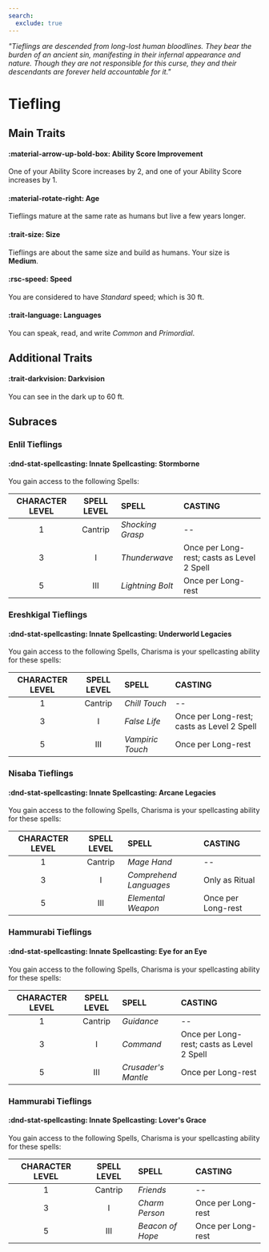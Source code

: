```yaml
---
search:
  exclude: true
---
```



<p style="text-align: center;">

<i>

"Tieflings are descended from long-lost human bloodlines. They bear the burden of an ancient sin, manifesting in their infernal appearance and nature. Though they are not responsible for this curse, they and their descendants are forever held accountable for it."

</i>

</p>

# Tiefling

## Main Traits

#### :material-arrow-up-bold-box: **Ability Score Improvement**  

One of your Ability Score increases by 2, and one of your Ability Score increases by 1.

#### :material-rotate-right: **Age**   

Tieflings mature at the same rate as humans but live a few years longer.

#### :trait-size: Size

Tieflings are about the same size and build as humans. Your size is **Medium**.

#### :rsc-speed: **Speed**  

You are considered to have *Standard* speed; which is 30 ft.

#### :trait-language: **Languages**  

You can speak, read, and write *Common* and *Primordial*.

## Additional Traits

#### :trait-darkvision: **Darkvision**  

You can see in the dark up to 60 ft.

## Subraces

### Enlil Tieflings

#### :dnd-stat-spellcasting: **Innate Spellcasting: Stormborne**  

You gain access to the following Spells:

| CHARACTER LEVEL | SPELL LEVEL | SPELL | CASTING |
|:---:|:---:|:---|:---|
| 1 | Cantrip | *Shocking Grasp* | -- |
| 3 | I | *Thunderwave* | Once per Long-rest; casts as Level 2 Spell |
| 5 | III | *Lightning Bolt* | Once per Long-rest |

### Ereshkigal Tieflings

#### :dnd-stat-spellcasting: **Innate Spellcasting: Underworld Legacies**  

You gain access to the following Spells, Charisma is your spellcasting ability for these spells:

| CHARACTER LEVEL | SPELL LEVEL | SPELL | CASTING |
|:---:|:---:|:---|:---|
| 1 | Cantrip | *Chill Touch* | -- |
| 3 | I | *False Life* | Once per Long-rest; casts as Level 2 Spell |
| 5 | III | *Vampiric Touch* | Once per Long-rest |

### Nisaba Tieflings

#### :dnd-stat-spellcasting: **Innate Spellcasting: Arcane Legacies**  

You gain access to the following Spells, Charisma is your spellcasting ability for these spells:

| CHARACTER LEVEL | SPELL LEVEL | SPELL | CASTING |
|:---:|:---:|:---|:---|
| 1 | Cantrip | *Mage Hand* | -- |
| 3 | I | *Comprehend Languages* | Only as Ritual |
| 5 | III | *Elemental Weapon* | Once per Long-rest |

### Hammurabi Tieflings

#### :dnd-stat-spellcasting: **Innate Spellcasting: Eye for an Eye**  

You gain access to the following Spells, Charisma is your spellcasting ability for these spells:

| CHARACTER LEVEL | SPELL LEVEL | SPELL | CASTING |
|:---:|:---:|:---|:---|
| 1 | Cantrip | *Guidance* | -- |
| 3 | I | *Command* | Once per Long-rest; casts as Level 2 Spell |
| 5 | III | *Crusader's Mantle* | Once per Long-rest |

### Hammurabi Tieflings

#### :dnd-stat-spellcasting: **Innate Spellcasting: Lover's Grace**  

You gain access to the following Spells, Charisma is your spellcasting ability for these spells:

| CHARACTER LEVEL | SPELL LEVEL | SPELL | CASTING |
|:---:|:---:|:---|:---|
| 1 | Cantrip | *Friends* | -- |
| 3 | I | *Charm Person* | Once per Long-rest |
| 5 | III | *Beacon of Hope* | Once per Long-rest |